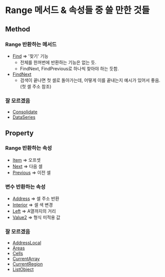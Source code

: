 # Range 메서드 & 속성들 중 쓸 만한 것들


## Method

### Range 반환하는 메서드
- [Find](https://learn.microsoft.com/en-us/office/vba/api/excel.range.find) => '찾기' 기능
    - 전체를 한꺼번에 반환하는 기능은 없는 듯.
    - FindNext, FindPrevious로 하나씩 찾아야 하는 듯함.
- [FindNext](https://learn.microsoft.com/en-us/office/vba/api/excel.range.findnext) 
    - 검색이 끝나면 첫 셀로 돌아가는데, 어떻게 이를 끝내는지 예시가 있어서 좋음. (첫 셀 주소 참조)

### 잘 모르겠음
- [Consolidate](https://learn.microsoft.com/en-us/office/vba/api/excel.range.consolidate)
- [DataSeries](https://learn.microsoft.com/en-us/office/vba/api/excel.range.dataseries)


## Property
### Range 반환하는 속성
- [Item](https://learn.microsoft.com/en-us/office/vba/api/excel.range.item) => 오프셋
- [Next](https://learn.microsoft.com/en-us/office/vba/api/excel.range.next) => 다음 셀
- [Previous](https://learn.microsoft.com/en-us/office/vba/api/excel.range.previous) => 이전 셀

### 변수 반환하는 속성
- [Address](https://learn.microsoft.com/en-us/office/vba/api/excel.range.address) => 셀 주소 반환
- [Interior](https://learn.microsoft.com/en-us/office/vba/api/excel.range.interior) => 셀 색 변경
- [Left](https://learn.microsoft.com/en-us/office/vba/api/excel.range.left) => A열까지의 거리
- [Value2](https://learn.microsoft.com/en-us/office/vba/api/excel.range.value2) => 형식 미적용 값

### 잘 모르겠음
- [AddressLocal](https://learn.microsoft.com/en-us/office/vba/api/excel.range.addresslocal)
- [Areas](https://learn.microsoft.com/en-us/office/vba/api/excel.range.areas)
- [Cells](https://learn.microsoft.com/en-us/office/vba/api/excel.range.cells)
- [CurrentArray](https://learn.microsoft.com/en-us/office/vba/api/excel.range.currentarray)
- [CurrentRegion](https://learn.microsoft.com/en-us/office/vba/api/excel.range.currentregion)
- [ListObject](https://learn.microsoft.com/en-us/office/vba/api/excel.range.listobject)
